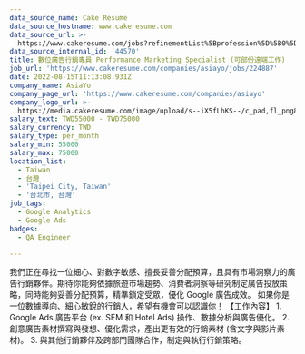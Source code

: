 ```yaml
---
data_source_name: Cake Resume
data_source_hostname: www.cakeresume.com
data_source_url: >-
  https://www.cakeresume.com/jobs?refinementList%5Bprofession%5D%5B0%5D=engineering_qa-engineer&refinementList%5Bsalary_type%5D=per_month&refinementList%5Bsalary_currency%5D=TWD&range%5Bsalary_range%5D%5Bmax%5D=600000
data_source_internal_id: '44570'
title: 數位廣告行銷專員 Performance Marketing Specialist (可部份遠端工作)
job_url: 'https://www.cakeresume.com/companies/asiayo/jobs/224887'
date: 2022-08-15T11:13:08.931Z
company_name: AsiaYo
company_page_url: 'https://www.cakeresume.com/companies/asiayo'
company_logo_url: >-
  https://media.cakeresume.com/image/upload/s--iX5fLhKS--/c_pad,fl_png8,h_200,w_200/v1615457959/ebd5fdfpgtabrmieoidu.png
salary_text: TWD55000 - TWD75000
salary_currency: TWD
salary_type: per_month
salary_min: 55000
salary_max: 75000
location_list:
  - Taiwan
  - 台灣
  - 'Taipei City, Taiwan'
  - '台北市, 台灣'
job_tags:
  - Google Analytics
  - Google Ads
badges:
  - QA Engineer

---
```


我們正在尋找一位細心、對數字敏感、擅長妥善分配預算，且具有市場洞察力的廣告行銷夥伴。期待你能夠依據旅遊市場趨勢、消費者洞察等研究制定廣告投放策略，同時能夠妥善分配預算，精準鎖定受眾，優化 Google 廣告成效。 如果你是一位數據導向、細心敏銳的行銷人，希望有機會可以認識你！ 【工作內容】 1. Google Ads 廣告平台 (ex. SEM 和 Hotel Ads) 操作、數據分析與廣告優化。 2. 創意廣告素材撰寫與發想、優化需求，產出更有效的行銷素材 (含文字與影片素材)。 3. 與其他行銷夥伴及跨部門團隊合作，制定與執行行銷策略。